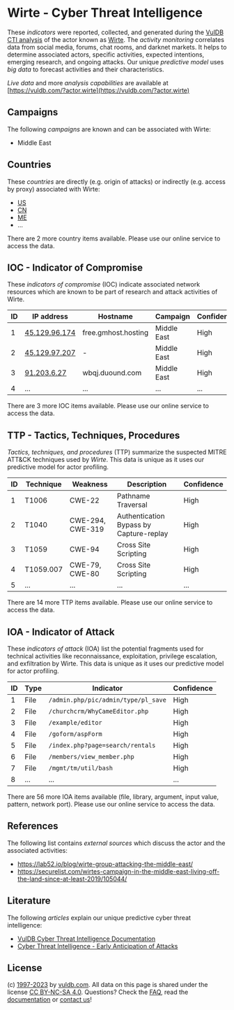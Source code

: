 # Wirte - Cyber Threat Intelligence

These _indicators_ were reported, collected, and generated during the [VulDB CTI analysis](https://vuldb.com/?kb.cti) of the actor known as [Wirte](https://vuldb.com/?actor.wirte). The _activity monitoring_ correlates data from social media, forums, chat rooms, and darknet markets. It helps to determine associated actors, specific activities, expected intentions, emerging research, and ongoing attacks. Our unique _predictive model_ uses _big data_ to forecast activities and their characteristics.

_Live data_ and more _analysis capabilities_ are available at [https://vuldb.com/?actor.wirte](https://vuldb.com/?actor.wirte)

## Campaigns

The following _campaigns_ are known and can be associated with Wirte:

* Middle East

## Countries

These _countries_ are directly (e.g. origin of attacks) or indirectly (e.g. access by proxy) associated with Wirte:

* [US](https://vuldb.com/?country.us)
* [CN](https://vuldb.com/?country.cn)
* [ME](https://vuldb.com/?country.me)
* ...

There are 2 more country items available. Please use our online service to access the data.

## IOC - Indicator of Compromise

These _indicators of compromise_ (IOC) indicate associated network resources which are known to be part of research and attack activities of Wirte.

ID | IP address | Hostname | Campaign | Confidence
-- | ---------- | -------- | -------- | ----------
1 | [45.129.96.174](https://vuldb.com/?ip.45.129.96.174) | free.gmhost.hosting | Middle East | High
2 | [45.129.97.207](https://vuldb.com/?ip.45.129.97.207) | - | Middle East | High
3 | [91.203.6.27](https://vuldb.com/?ip.91.203.6.27) | wbqj.duound.com | Middle East | High
4 | ... | ... | ... | ...

There are 3 more IOC items available. Please use our online service to access the data.

## TTP - Tactics, Techniques, Procedures

_Tactics, techniques, and procedures_ (TTP) summarize the suspected MITRE ATT&CK techniques used by _Wirte_. This data is unique as it uses our predictive model for actor profiling.

ID | Technique | Weakness | Description | Confidence
-- | --------- | -------- | ----------- | ----------
1 | T1006 | CWE-22 | Pathname Traversal | High
2 | T1040 | CWE-294, CWE-319 | Authentication Bypass by Capture-replay | High
3 | T1059 | CWE-94 | Cross Site Scripting | High
4 | T1059.007 | CWE-79, CWE-80 | Cross Site Scripting | High
5 | ... | ... | ... | ...

There are 14 more TTP items available. Please use our online service to access the data.

## IOA - Indicator of Attack

These _indicators of attack_ (IOA) list the potential fragments used for technical activities like reconnaissance, exploitation, privilege escalation, and exfiltration by Wirte. This data is unique as it uses our predictive model for actor profiling.

ID | Type | Indicator | Confidence
-- | ---- | --------- | ----------
1 | File | `/admin.php/pic/admin/type/pl_save` | High
2 | File | `/churchcrm/WhyCameEditor.php` | High
3 | File | `/example/editor` | High
4 | File | `/goform/aspForm` | High
5 | File | `/index.php?page=search/rentals` | High
6 | File | `/members/view_member.php` | High
7 | File | `/mgmt/tm/util/bash` | High
8 | ... | ... | ...

There are 56 more IOA items available (file, library, argument, input value, pattern, network port). Please use our online service to access the data.

## References

The following list contains _external sources_ which discuss the actor and the associated activities:

* https://lab52.io/blog/wirte-group-attacking-the-middle-east/
* https://securelist.com/wirtes-campaign-in-the-middle-east-living-off-the-land-since-at-least-2019/105044/

## Literature

The following _articles_ explain our unique predictive cyber threat intelligence:

* [VulDB Cyber Threat Intelligence Documentation](https://vuldb.com/?kb.cti)
* [Cyber Threat Intelligence - Early Anticipation of Attacks](https://www.scip.ch/en/?labs.20201022)

## License

(c) [1997-2023](https://vuldb.com/?kb.changelog) by [vuldb.com](https://vuldb.com/?kb.about). All data on this page is shared under the license [CC BY-NC-SA 4.0](https://creativecommons.org/licenses/by-nc-sa/4.0/). Questions? Check the [FAQ](https://vuldb.com/?kb.faq), read the [documentation](https://vuldb.com/?kb) or [contact us](https://vuldb.com/?contact)!
